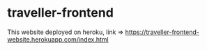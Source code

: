 # traveller-frontend

This website deployed on heroku, link => https://traveller-frontend-website.herokuapp.com/index.html
